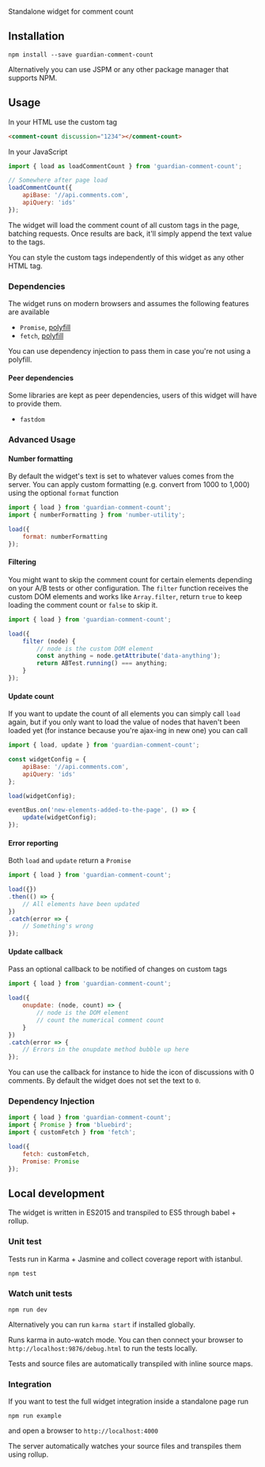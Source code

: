 Standalone widget for comment count

## Installation

```
npm install --save guardian-comment-count
```

Alternatively you can use JSPM or any other package manager that supports NPM.



## Usage

In your HTML use the custom tag

```html
<comment-count discussion="1234"></comment-count>
```

In your JavaScript

```js
import { load as loadCommentCount } from 'guardian-comment-count';

// Somewhere after page load
loadCommentCount({
    apiBase: '//api.comments.com',
    apiQuery: 'ids'
});
```

The widget will load the comment count of all custom tags in the page, batching requests. Once results are back, it'll simply append the text value to the tags.

You can style the custom tags independently of this widget as any other HTML tag.

### Dependencies

The widget runs on modern browsers and assumes the following features are available

* `Promise`, [polyfill](https://github.com/taylorhakes/promise-polyfill)
* `fetch`, [polyfill](https://github.com/github/fetch)

You can use dependency injection to pass them in case you're not using a polyfill.


#### Peer dependencies

Some libraries are kept as peer dependencies, users of this widget will have to provide them.

* `fastdom`



### Advanced Usage

#### Number formatting

By default the widget's text is set to whatever values comes from the server.
You can apply custom formatting (e.g. convert from 1000 to 1,000) using the optional `format` function

```js
import { load } from 'guardian-comment-count';
import { numberFormatting } from 'number-utility';

load({
    format: numberFormatting
});
```

#### Filtering

You might want to skip the comment count for certain elements depending on your A/B tests or other configuration. The `filter` function receives the custom DOM elements and works like `Array.filter`, return `true` to keep loading the comment count or `false` to skip it.

```js
import { load } from 'guardian-comment-count';

load({
    filter (node) {
        // node is the custom DOM element
        const anything = node.getAttribute('data-anything');
        return ABTest.running() === anything;
    }
});
```

#### Update count

If you want to update the count of all elements you can simply call `load` again, but if you only want to load the value of nodes that haven't been loaded yet (for instance because you're ajax-ing in new one) you can call

```js
import { load, update } from 'guardian-comment-count';

const widgetConfig = {
    apiBase: '//api.comments.com',
    apiQuery: 'ids'
};

load(widgetConfig);

eventBus.on('new-elements-added-to-the-page', () => {
    update(widgetConfig);
});
```

#### Error reporting

Both `load` and `update` return a `Promise`

```js
import { load } from 'guardian-comment-count';

load({})
.then(() => {
    // All elements have been updated
})
.catch(error => {
    // Something's wrong
});
```

#### Update callback

Pass an optional callback to be notified of changes on custom tags

```js
import { load } from 'guardian-comment-count';

load({
    onupdate: (node, count) => {
        // node is the DOM element
        // count the numerical comment count
    }
})
.catch(error => {
    // Errors in the onupdate method bubble up here
});
```

You can use the callback for instance to hide the icon of discussions with 0 comments.
By default the widget does not set the text to `0`.

### Dependency Injection

```js
import { load } from 'guardian-comment-count';
import { Promise } from 'bluebird';
import { customFetch } from 'fetch';

load({
    fetch: customFetch,
    Promise: Promise
});
```



## Local development

The widget is written in ES2015 and transpiled to ES5 through babel + rollup.

### Unit test

Tests run in Karma + Jasmine and collect coverage report with istanbul.

```
npm test
```

### Watch unit tests

```
npm run dev
```

Alternatively you can run `karma start` if installed globally.

Runs karma in auto-watch mode. You can then connect your browser to `http://localhost:9876/debug.html` to run the tests locally.

Tests and source files are automatically transpiled with inline source maps.

### Integration

If you want to test the full widget integration inside a standalone page run

```
npm run example
```

and open a browser to `http://localhost:4000`

The server automatically watches your source files and transpiles them using rollup.
